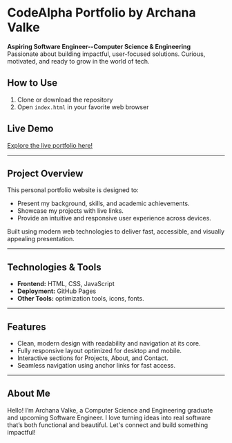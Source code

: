 # CodeAlpha Portfolio by Archana Valke

**Aspiring Software Engineer--Computer Science & Engineering**  
Passionate about building impactful, user-focused solutions. Curious, motivated, and ready to grow in the world of tech.

## How to Use
1. Clone or download the repository  
2. Open `index.html` in your favorite web browser    

##  Live Demo  
[Explore the live portfolio here!](https://valke-archana.github.io/CodeAlpha_PortfolioWebsite/)

---

##  Project Overview  
This personal portfolio website is designed to:
- Present my background, skills, and academic achievements.
- Showcase my projects with live links.
- Provide an intuitive and responsive user experience across devices.

Built using modern web technologies to deliver fast, accessible, and visually appealing presentation.

---

##  Technologies & Tools  
- **Frontend:** HTML, CSS, JavaScript 
- **Deployment:** GitHub Pages  
- **Other Tools:** optimization tools, icons, fonts.

---

##  Features  
- Clean, modern design with readability and navigation at its core.  
- Fully responsive layout optimized for desktop and mobile.  
- Interactive sections for Projects, About, and Contact.  
- Seamless navigation using anchor links for fast access.  

----
## About Me
Hello! I’m Archana Valke, a Computer Science and Engineering graduate and upcoming Software Engineer. I love turning ideas into real software that’s both functional and beautiful. Let's connect and build something impactful!

